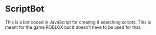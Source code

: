 # ScriptBot
This is a bot coded in JavaScript for creating &amp; searching scripts. This is meant for the game ROBLOX but it doesn't have to be used for that.
